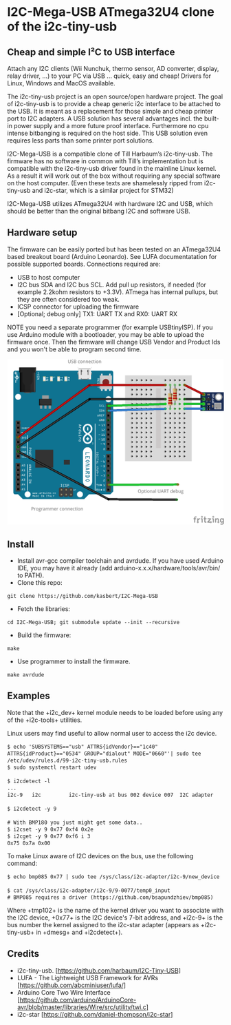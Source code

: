 # I2C-Mega-USB ATmega32U4 clone of the i2c-tiny-usb
## Cheap and simple I²C to USB interface

Attach any I2C clients (Wii Nunchuk, thermo sensor, AD converter, display, relay driver, ...) to your PC via USB ... quick, easy and cheap! Drivers for Linux, Windows and MacOS available.

The i2c-tiny-usb project is an open source/open hardware project. The goal of i2c-tiny-usb is to provide a cheap generic i2c interface to be attached to the USB. It is meant as a replacement for those simple and cheap printer port to I2C adapters. A USB solution has several advantages incl. the built-in power supply and a more future proof interface. Furthermore no cpu intense bitbanging is required on the host side. This USB solution even requires less parts than some printer port solutions.

I2C-Mega-USB is a compatible clone of Till Harbaum’s i2c-tiny-usb. The firmware has no software in common with Till’s implementation but is compatible with the i2c-tiny-usb driver found in the mainline Linux kernel. As a result it will work out of the box without requiring any special software on the host computer. (Even these texts are shamelessly ripped from i2c-tiny-usb and i2c-star, which is a similar project for STM32)

I2C-Mega-USB utilizes ATmega32U4 with hardware I2C and USB, which should be better than the original bitbang I2C and software USB.

## Hardware setup

The firmware can be easily ported but has been tested on an ATmega32U4 based breakout board (Arduino Leonardo).
See LUFA documentatation for possible supported boards.
Connections required are:

- USB to host computer
- I2C bus SDA and I2C bus SCL. Add pull up resistors, if needed (for example 2.2kohm resistors to +3.3V). ATmega has internal pullups, but they are often considered too weak.
- ICSP connector for uploading the firmware
- [Optional; debug only] TX1: UART TX and RX0: UART RX

NOTE you need a separate programmer (for example USBtinyISP).
If you use Arduino module with a bootloader, you may be able to upload the firmware once.
Then the firmware will change USB Vendor and Product Ids and you won't be able to program second time.

![Arduino Leonardo wiring](images/i2c-mega-usb_bb.png)


## Install

- Install avr-gcc compiler toolchain and avrdude. If you have used Arduino IDE, you may have it already (add arduino-x.x.x/hardware/tools/avr/bin/ to PATH).
- Clone this repo:
```
git clone https://github.com/kasbert/I2C-Mega-USB
```
- Fetch the libraries:
```
cd I2C-Mega-USB; git submodule update --init --recursive
```
- Build the firmware:
```
make
```
- Use programmer to install the firmware.
```
make avrdude
```

## Examples

Note that the +i2c_dev+ kernel module needs to be loaded before using any of the
+i2c-tools+ utilities.

Linux users may find useful to allow normal user to access the i2c device.

    $ echo 'SUBSYSTEMS=="usb" ATTRS{idVendor}=="1c40" ATTRS{idProduct}=="0534" GROUP="dialout" MODE="0660"'| sudo tee /etc/udev/rules.d/99-i2c-tiny-usb.rules
    $ sudo systemctl restart udev

    $ i2cdetect -l
    ...
    i2c-9	i2c       	i2c-tiny-usb at bus 002 device 007	I2C adapter

    $ i2cdetect -y 9

    # With BMP180 you just might get some data..
    $ i2cset -y 9 0x77 0xf4 0x2e
    $ i2cget -y 9 0x77 0xf6 i 3
    0x75 0x7a 0x00


To make Linux aware of I2C devices on the bus, use the following command:

    $ echo bmp085 0x77 | sudo tee /sys/class/i2c-adapter/i2c-9/new_device

    $ cat /sys/class/i2c-adapter/i2c-9/9-0077/temp0_input
    # BMP085 requires a driver (https://github.com/bsapundzhiev/bmp085)

Where +tmp102+ is the name of the kernel driver you want to associate with the
I2C device, +0x77+ is the I2C device's 7-bit address, and +i2c-9+ is the bus
number the kernel assigned to the i2c-star adapter (appears as +i2c-tiny-usb+
in +dmesg+ and +i2cdetect+).


## Credits
* i2c-tiny-usb. [https://github.com/harbaum/I2C-Tiny-USB]
* LUFA - The Lightweight USB Framework for AVRs [https://github.com/abcminiuser/lufa/]
* Arduino Core Two Wire Interface [https://github.com/arduino/ArduinoCore-avr/blob/master/libraries/Wire/src/utility/twi.c]
* i2c-star [https://github.com/daniel-thompson/i2c-star]
